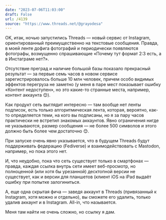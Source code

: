 ```yaml
---
date: "2023-07-06T11:03:00"
draft: False
url: /4139
source: "https://www.threads.net/@grayodesa"
---
```


OK, итак, ночью запустились Threads — новый сервис от Instagram, ориентированный преимущественно на текстовые сообщения. Правда, в моей ленте дофига фотографий и периодически появляются фотографы, возмущенно спрашивающие «Почему тут формат 2:3 есть, а в Инстаграме нет?».

Отсутствие преград и наличие большой базы показало прекрасный результат — за первые семь часов в новом сервисе зарегистрировалось больше 10 млн человек, причем особо видимых эффектов перегруза не заметно (у меня в паре мест показывает ошибку «Контент недоступен», но это какие-то странные места, например, контент аккаунта  😊).

Как продукт сеть выглядит интересно — там вообще нет ленты подписок, есть только алгоритмическая лента, которая, вероятно, как-то определяется теми, на кого вы подписаны, но я за пару часов практически не встретил знакомых аккаунтов. Явно ограничения нигде не указываются, размер сообщения — не более 500 символов и этого должно быть более чем достаточно 😊.

При запуске очень явно указывается, что в будущем Threads будут поддерживать федерацию (Fediverse) и взаимодействовать с Mastodon, например, но пока этого нет. 

И, что неудобно, пока что сеть существует только в смартфонах — правда, каждая ссылка внутрь сети имеет веб-просмотр, но полноценной (или хотя бы урезанной) десктопной версии не существует, как и версии для планшетов (клиент iOS на iPad выдаёт ошибку при попытке залогиниться.

А, еще одна скрытая фича — заведя аккаунт в Threads (привязанный к Instagram, хотя можно и отдельно), вы сможете его удалить, только удалив аккаунт и в Instagram. All-in, что называется.

Меня там найти не очень сложно, но ссылку я дам.
